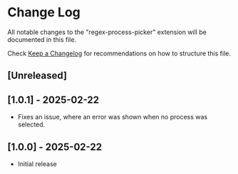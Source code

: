 # Change Log

All notable changes to the "regex-process-picker" extension will be documented in this file.

Check [Keep a Changelog](http://keepachangelog.com/) for recommendations on how to structure this file.

## [Unreleased]

## [1.0.1] - 2025-02-22

- Fixes an issue, where an error was shown when no process was selected.

## [1.0.0] - 2025-02-22

- Initial release
